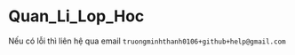 # Quan_Li_Lop_Hoc

Nếu có lỗi thì liên hệ qua email ``` truongminhthanh0106+github+help@gmail.com ```
